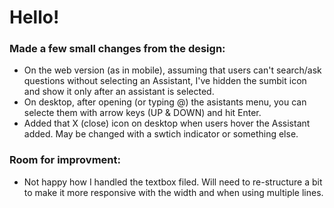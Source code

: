 # Hello!

### Made a few small changes from the design:
- On the web version (as in mobile), assuming that users can't search/ask questions without selecting an Assistant, I've hidden the sumbit icon and show it only after an assistant is selected.
- On desktop, after opening (or typing @) the asistants menu, you can selecte them with arrow keys (UP & DOWN) and hit Enter.
- Added that X (close) icon on desktop when users hover the Assistant added. May be changed with a swtich indicator or something else.




### Room for improvment:
- Not happy how I handled the textbox filed. Will need to re-structure a bit to make it more responsive with the width and when using multiple lines.

